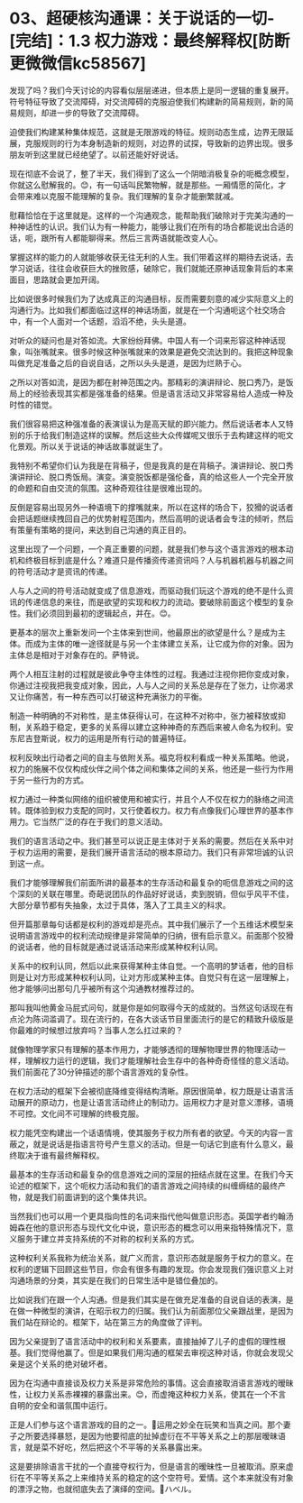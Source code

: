 # 03、超硬核沟通课：关于说话的一切-[完结]：1.3 权力游戏：最终解释权[防断更微微信kc58567]

发现了吗？我们今天讨论的内容看似层层递进，但本质上是同一逻辑的重复展开。符号特征导致了交流障碍，对交流障碍的克服迫使我们构建新的简易规则，新的简易规则，却进一步的导致了交流障碍。

迫使我们构建某种集体规范，这就是无限游戏的特征。规则动态生成，边界无限延展，克服规则的行为本身制造新的规则，对边界的试探，导致新的边界出现。很多朋友听到这里就已经绝望了。以前还能好好说话。

现在彻底不会说了，整了半天，我们得到了这么一个阴暗消极复杂的呃概念模型，你就这么慰解我的。😊，有一句话叫民繁物解，就是那些。一厢情愿的简化，才会带来难以克服不能理解的复杂。我们理解的复杂才能删繁就减。

慰藉恰恰在于这里就是。这样的一个沟通观念，能帮助我们破除对于完美沟通的一种神话性的认识。我们认为有一种能力，能够让我们在所有的场合都能说出合适的话，呃，跟所有人都能聊得来。然后三言两语就能改变人心。

掌握这样的能力的人就能够收获无往无利的人生。我们带着这样的期待去说话，去学习说话，往往会收获巨大的挫败感，破除它，我们就能还原神话现象背后的本来面目，思路就会更加开阔。

比如说很多时候我们为了达成真正的沟通目标，反而需要刻意的减少实际意义上的沟通行为。比如我们都面临过这样的神话场面，就是在一个沟通呃这个社交场合中，有一个人面对一个话题，滔滔不绝，头头是道。

对听众的疑问也是对答如流。大家纷纷拜佛。中国人有一个词来形容这种神话现象，叫张嘴就来。很多时候这种张嘴就来的效果是避免交流达到的。我把这种现象叫做充足准备之后的自说自话，之所以头头是道，是因为烂熟于心。

之所以对答如流，是因为都在射神范围之内。那精彩的演讲辩论、脱口秀乃，是饭局上的经验表现其实都是强准备的结果。但是语言活动又非常容易给人造成一种及时性的错觉。

我们很容易把这种强准备的表演误认为是高天赋的即兴能力。然后说话者本人又特别的乐于给我们制造这样的误解。然后这些大众传媒呢又很乐于去构建这样的呃文化景观。所以关于说话的神话故事就诞生了。

我特别不希望你们认为我是在背稿子，但是我真的是在背稿子。演讲辩论、脱口秀演讲辩论、脱口秀饭局。演变。演变脱饭都是强伦备，真的给这些人一个完全开放的命题和自由交流的氛围。这种奇观往往是很难出现的。

反倒是容易出现另外一种语境下的撑嘴就来，所以在这样的场合下，狡猾的说话者会把话题继续拽回自己的优势射程范围内，然后高明的说话者会专注的倾听，然后有策量有策略的提问，来达到自己沟通的真正目的。

这里出现了一个问题，一个真正重要的问题，就是我们参与这个语言游戏的根本动机和终极目标到底是什么？难道只是传播资传递资讯吗？人与机器机器与机器之间的符号活动才是资讯的传递。

人与人之间的符号活动就变成了信息游戏，而驱动我们玩这个游戏的绝不是什么资讯的传递信息的来往，而是欲望的实现和权力的流动。要破除前面这个模型的复杂性。我们必须回到最初的逻辑起点，并在。😊。

更基本的层次上重新发问一个主体来到世间，他最原出的欲望是什么？是成为主体。而成为主体的唯一途径就是与另一个主体建立关系，让它成为你的对象。因为主体总是相对于对象存在的。萨特说。

两个人相互注射的过程就是彼此争夺主体性的过程。我通过注视你把你变成对象，你通过注视我把我变成对象，因此，人与人之间的关系总是存在了张力，让你渴求又让你痛苦，有一种东西可以打破这种充满张力的平衡。

制造一种明确的不对称性，是主体获得认可，在这种不对称中，张力被释放或抑制，关系趋于稳定，更多的关系得以建立这种神奇的东西后来被人命名为权利。安东尼吉登斯说，权力的运用是所有行动的普遍特征。

权利反映出行动者之间的自主与依附关系。福克将权利看成一种关系策略。他说，权力的施展不仅仅构成伙伴之间个体之间和集体之间的关系，他还是一些行为作用于另一些行为的方式。

权力通过一种类似网络的组织被使用和被实行，并且个人不仅在权力的脉络之间流转。既体验到权力支配的同时，又行使着权力。权力有点像我们心理世界的基本作用力。它当然广泛的存在于我们的意义活动。

我们的语言活动之中。我们甚至可以说正是主体对于关系的需要。然后在关系中对于权力运用的需要，是我们展开语言活动的根本原动力。我们只有非常坦诚的认识到这一点。

我们才能够理解我们前面所讲的最基本的生存活动和最复杂的呃信息游戏之间的这个深刻的关联在哪里。奇葩说团队的作品好好说话，卖到脱销，但似乎风平不佳，大部分章节都有失抽象，太过于具体，落入了工具主义的科求。

但开篇那章每句话都是权利的游戏却是亮点。其中我们展示了一个五维话术模型来说明语言游戏中的权利流动规律是非常简单的归纳，很有启示意义。前面那个狡猾的说话者，他的目标就是通过说话活动来形成某种权利认同。

关系中的权利认同，然后以此来获得某种主体自觉。一个高明的梦话者，他的目标则是让对方形成某种权利认同，让对方形成某种主体。自觉只有在这一层理解上，他才能够问出那句几乎被所有这个沟通教材推荐过的。

那叫我叫他黄金马屁式问句，就是你是如何取得今天的成就的。当然这句话现在有点沦为陈词滥调了。现在流行的，在各大谈话节目里面流行的是它的精致升级版是你最难的时候想过放弃吗？当事人怎么扛过来的？

就像物理学家只有理解的基本作用力，才能够透彻的理解物理世界的物理活动一样，理解权力运行的逻辑，我们才能理解社会生存中的各种奇奇怪怪的意义活动。我们前面花了30分钟描述的那个语言游戏的复杂性。

在权力活动的框架下会被彻底降维变得结构清晰。原因很简单，权力既是让语言活动展开的原动力，也是让语言活动终止的制动力。运用权力才是对意义漂移，语境不可控。文化间不可理解的终极克服。

权力能凭空构建出一个话语情境，使其服务于权力所有者的欲望。今天的内容一言蔽之，就是说话是指语言符号产生意义的活动。但是一句话它到底有什么意义，最终取决于谁有最终解释权。

最基本的生存活动和最复杂的信息游戏之间的深层的扭结点就在这里。在我们今天论述的框架下，这个呃权力活动和我们的语言游戏之间持续的纠缠缛结的最终产物，就是我们前面讲到的这个集体共识。

当然我们也可以用一个更具指向性的名词来指代他叫做意识形态。英国学者约翰汤姆森在他的意识形态与现代文化中说，意识形态的概念可以用来指特殊情况下，意义服务于建立并支持系统的不对称的权利关系的方式。

这种权利关系我称为统治关系，就广义而言，意识形态就是服务于权力的意义。在权利的逻辑下回顾这些节目，你会有很多有趣的发现。你会发现我们强识意义上对沟通场景的分类，其实是在我们的日常生活中是错位叠加的。

比如说我们在跟一个人沟通。但是我们其实是在做充足准备的自说自话的表演，是在做一种微型的演讲，在昭示权力的归属。我们认为前面那位父亲跟战里，是因为我们站在辩论的。框架下，站在第三方的角度做了评判。

因为父亲提到了语言活动中的权利和关系要素，直接抽掉了儿子的虚假的理性根基。我们觉得他赢了。但是如果我们用沟通的框架去审视这种对话，你就会发现父亲是这个关系的绝对破坏者。

因为在沟通中直接谈及权力关系是非常危险的事情。这会直接取消语言游戏的暧昧性，让权力关系赤裸裸的暴露出来。😊，而虚掩这种权力关系，使其在一个不言自明的安全和谐氛围中运行。

正是人们参与这个语言游戏的目的之一。🎼运用之妙全在玩笑和当真之间。那个妻子之所要选择暴怒，是因为他要彻底的扯掉虚衍在不平等关系之上的那层暧昧语言，就是菜不好吃，然后把这个不平等的关系暴露出来。

这是要排除语言干扰的一个直接夺权行为，但是语言的暧昧性一旦被取消。原来虚衍在不平等关系之上来维持关系的稳定的这个空符号。爱情。这个本来就没有对象的漂浮之物，也就彻底失去了演绎的空间。🎼ハベル。

